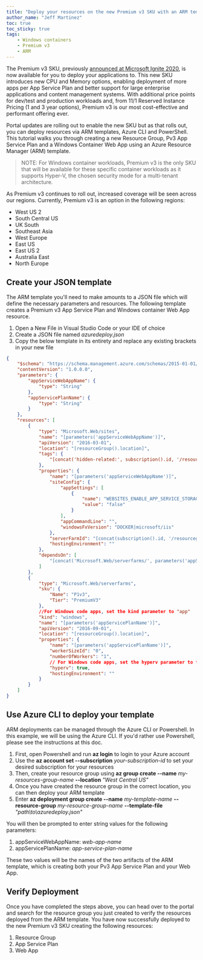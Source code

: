 ```yaml
---
title: "Deploy your resources on the new Premium v3 SKU with an ARM template"
author_name: "Jeff Martinez"
toc: true
toc_sticky: true
tags:
    - Windows containers
    - Premium v3
    - ARM
---
```



The Premium v3 SKU, previously [announced at Microsoft Ignite 2020](https://aka.ms/appservice2020), is now available for you to deploy your applications to.  This new SKU introduces new CPU and Memory options, enabling deployment of more apps per App Service Plan and better support for large enterprise applications and content management systems.  With additional price points for dev/test and production workloads and, from 11/1 Reserved Instance Pricing (1 and 3 year options),  Premium v3 is our most cost-effective and performant offering ever.

Portal updates are rolling out to enable the new SKU but as that rolls out, you can deploy resources via ARM templates, Azure CLI and PowerShell.  This tutorial walks you through creating a new Resource Group, Pv3 App Service Plan and a Windows Container Web App using an Azure Resource Manager (ARM) template.

>NOTE: For Windows container workloads, Premium v3 is the only SKU that will be available for these specific container workloads as it supports Hyper-V, the chosen security mode for a multi-tenant architecture.

As Premium v3 continues to roll out, increased coverage will be seen across our regions.  Currently, Premium v3 is an option in the following regions: 

- West US 2
- South Central US
- UK South
- Southeast Asia
- West Europe
- East US
- East US 2
- Australia East
- North Europe



## Create your JSON template
The ARM template you'll need to make amounts to a JSON file which will define the necessary parameters and resources.  The following template creates a Premium v3 App Service Plan and Windows container Web App resource.  

1.	Open a New File in Visual Studio Code or your IDE of choice
2.	Create a JSON file named *azuredeploy.json*
3.	Copy the below template in its entirety and replace any existing brackets in your new file

```JSON
{
    "$schema": "https://schema.management.azure.com/schemas/2015-01-01/deploymentTemplate.json#",
    "contentVersion": "1.0.0.0",
    "parameters": {
        "appServiceWebAppName": {
            "type": "String"
        },
        "appServicePlanName": {
            "type": "String"
        }
    },
    "resources": [
        {
            "type": "Microsoft.Web/sites",
            "name": "[parameters('appServiceWebAppName')]",
            "apiVersion": "2016-03-01",
            "location": "[resourceGroup().location]",
            "tags": {
                "[concat('hidden-related:', subscription().id, '/resourcegroups/', resourceGroup().name, '/providers/Microsoft.Web/serverfarms/', parameters('appServicePlanName'))]": "empty"
            },
            "properties": {
                "name": "[parameters('appServiceWebAppName')]",
                "siteConfig": {
                    "appSettings": [
                        {
                            "name": "WEBSITES_ENABLE_APP_SERVICE_STORAGE",
                            "value": "false"
                        }
                    ],
                    "appCommandLine": "",
                    "windowsFxVersion": "DOCKER|microsoft/iis"
                },
                "serverFarmId": "[concat(subscription().id, '/resourcegroups/', resourceGroup().name, '/providers/Microsoft.Web/serverfarms/', parameters('appServicePlanName'))]",
                "hostingEnvironment": ""
            },
            "dependsOn": [
                "[concat('Microsoft.Web/serverfarms/', parameters('appServicePlanName'))]"
            ]
        },
        {
            "type": "Microsoft.Web/serverfarms",
            "sku": {
                "Name": "P1v3",
                "Tier": "PremiumV3"                
            },
            //For Windows code apps, set the kind parameter to "app" 
            "kind": "windows",
            "name": "[parameters('appServicePlanName')]",
            "apiVersion": "2016-09-01",
            "location": "[resourceGroup().location]",
            "properties": {
                "name": "[parameters('appServicePlanName')]",
                "workerSizeId": "0",
                "numberOfWorkers": "1",
                // For Windows code apps, set the hyperv parameter to false
                "hyperv": true,                
                "hostingEnvironment": ""
            }
        }
    ]
}

```

## Use Azure CLI to deploy your template
ARM deployments can be managed through the Azure CLI or Powershell.  In this example, we will be using the Azure CLI.  If you'd rather use Powershell, please see the instructions at this doc.

1.	First, open Powershell and run **az login** to login to your Azure account 
2.	Use the **az account set --subscription** *your-subscription-id* to set your desired subscription for your resources
3.	Then, create your resource group using **az group create --name** *my-resources-group-name* **--location** *"West Central US"*
4.	Once you have created the resource group in the correct location, you can then deploy your ARM template 
5.	Enter **az deployment group create --name** *my-template-name* **--resource-group** *my-resource-group-name* **--template-file** *"path\to\azuredeploy.json"*


You will then be prompted to enter string values for the following parameters:
1.	appServiceWebAppName: *web-app-name*
2.	appServicePlanName: *app-service-plan-name*

These two values will be the names of the two artifacts of the ARM template, which is creating both your Pv3 App Service Plan and your Web App.  

## Verify Deployment
Once you have completed the steps above, you can head over to the portal and search for the resource group you just created to verify the resources deployed from the ARM template.  You have now successfully deployed to the new Premium v3 SKU creating the following resources:

1. Resource Group
2. App Service Plan
3. Web App





